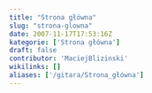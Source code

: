 ```yaml
---
title: "Strona główna"
slug: "strona-glowna"
date: 2007-11-17T17:53:16Z
kategorie: ['Strona główna']
draft: false
contributor: 'MaciejBlizinski'
wikilinks: []
aliases: ['/gitara/Strona_główna']
---
```


